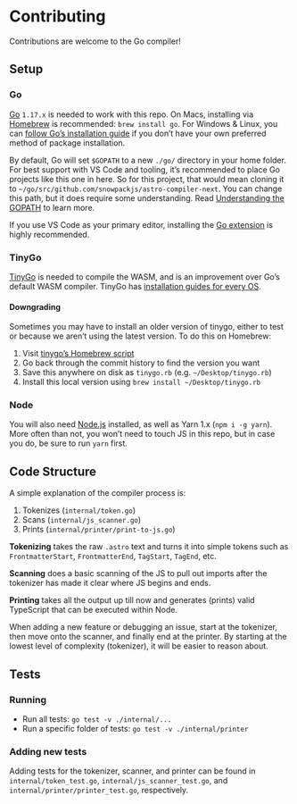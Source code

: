 # Contributing

Contributions are welcome to the Go compiler!

## Setup

### Go

[Go][go] `1.17.x` is needed to work with this repo. On Macs, installing via [Homebrew][homebrew] is recommended: `brew install go`. For Windows & Linux, you can [follow Go’s installation guide][go] if you don’t have your own preferred method of package installation.

By default, Go will set `$GOPATH` to a new `./go/` directory in your home folder. For best support with VS Code and tooling, it’s recommended to place Go projects like this one in here. So for this project, that would mean cloning it to `~/go/src/github.com/snowpackjs/astro-compiler-next`. You can change this path, but it does require some understanding. Read [Understanding the GOPATH][gopath] to learn more.

If you use VS Code as your primary editor, installing the [Go extension][go-vscode] is highly recommended.

### TinyGo

[TinyGo][tinygo] is needed to compile the WASM, and is an improvement over Go’s default WASM compiler. TinyGo has [installation guides for every OS][tinygo-install].

#### Downgrading

Sometimes you may have to install an older version of tinygo, either to test or because we aren’t using the latest version. To do this on Homebrew:

1. Visit [tinygo’s Homebrew script](https://github.com/tinygo-org/homebrew-tools/blob/master/tinygo.rb)
2. Go back through the commit history to find the version you want
3. Save this anywhere on disk as `tinygo.rb` (e.g. `~/Desktop/tinygo.rb`)
4. Install this local version using `brew install ~/Desktop/tinygo.rb`

### Node

You will also need [Node.js][node] installed, as well as Yarn 1.x (`npm i -g yarn`). More often than not, you won’t need to touch JS in this repo, but in case you do, be sure to run `yarn` first.

## Code Structure

A simple explanation of the compiler process is:

1. Tokenizes (`internal/token.go`)
2. Scans (`internal/js_scanner.go`)
3. Prints (`internal/printer/print-to-js.go`)

**Tokenizing** takes the raw `.astro` text and turns it into simple tokens such as `FrontmatterStart`, `FrontmatterEnd`, `TagStart`, `TagEnd`, etc.

**Scanning** does a basic scanning of the JS to pull out imports after the tokenizer has made it clear where JS begins and ends.

**Printing** takes all the output up till now and generates (prints) valid TypeScript that can be executed within Node.

When adding a new feature or debugging an issue, start at the tokenizer, then move onto the scanner, and finally end at the printer. By starting at the lowest level of complexity (tokenizer), it will be easier to reason about.

## Tests

### Running

- Run all tests: `go test -v ./internal/...`
- Run a specific folder of tests: `go test -v ./internal/printer`

### Adding new tests

Adding tests for the tokenizer, scanner, and printer can be found in `internal/token_test.go`, `internal/js_scanner_test.go`, and `internal/printer/printer_test.go`, respectively.

[homebrew]: https://brew.sh/
[go]: https://golang.org/
[go-vscode]: https://marketplace.visualstudio.com/items?itemName=golang.go
[gopath]: https://www.digitalocean.com/community/tutorials/understanding-the-gopath
[node]: https://nodejs.org/
[tinygo]: https://tinygo.org/
[tinygo-install]: https://tinygo.org/getting-started/install/
